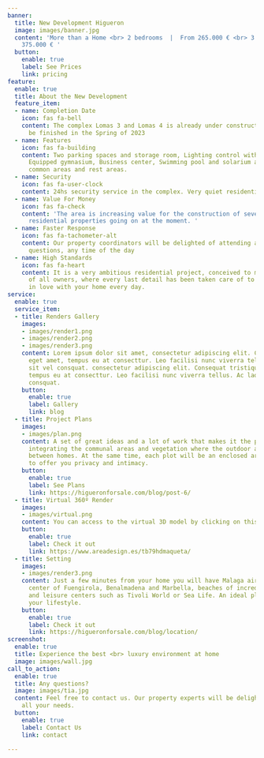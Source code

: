 ```yaml
---
banner:
  title: New Development Higueron
  image: images/banner.jpg
  content: 'More than a Home <br> 2 bedrooms  |  From 265.000 € <br> 3 bedrooms  |  From
    375.000 € '
  button:
    enable: true
    label: See Prices
    link: pricing
feature:
  enable: true
  title: About the New Development
  feature_item:
  - name: Completion Date
    icon: fas fa-bell
    content: The complex Lomas 3 and Lomas 4 is already under construction and will
      be finished in the Spring of 2023
  - name: Features
    icon: fas fa-building
    content: Two parking spaces and storage room, Lighting control with presence detectors,
      Equipped gymnasium, Business center, Swimming pool and solarium area. Landscaped
      common areas and rest areas.
  - name: Security
    icon: fas fa-user-clock
    content: 24hs security service in the complex. Very quiet residential area in one of the best luxury locations of Costa del Sol.
  - name: Value For Money
    icon: fas fa-check
    content: 'The area is increasing value for the construction of several luxury
      residential properties going on at the moment. '
  - name: Faster Response
    icon: fas fa-tachometer-alt
    content: Our property coordinators will be delighted of attending any of your
      questions, any time of the day
  - name: High Standards
    icon: fas fa-heart
    content: It is a very ambitious residential project, conceived to meet the expectations
      of all owners, where every last detail has been taken care of to make you fall
      in love with your home every day.
service:
  enable: true
  service_item:
  - title: Renders Gallery
    images:
    - images/render1.png
    - images/render2.png
    - images/render3.png
    content: Lorem ipsum dolor sit amet, consectetur adipiscing elit. Consequat tristique
      eget amet, tempus eu at consecttur. Leo facilisi nunc viverra tellus. Ac laoreet
      sit vel consquat. consectetur adipiscing elit. Consequat tristique eget amet,
      tempus eu at consecttur. Leo facilisi nunc viverra tellus. Ac laoreet sit vel
      consquat.
    button:
      enable: true
      label: Gallery
      link: blog
  - title: Project Plans
    images:
    - images/plan.png
    content: A set of great ideas and a lot of work that makes it the perfect place,
      integrating the communal areas and vegetation where the outdoor areas flow seamlessly
      between homes. At the same time, each plot will be an enclosed area with security
      to offer you privacy and intimacy.
    button:
      enable: true
      label: See Plans
      link: https://higueronforsale.com/blog/post-6/
  - title: Virtual 360º Render
    images:
    - images/virtual.png
    content: You can access to the virtual 3D model by clicking on this link
    button:
      enable: true
      label: Check it out
      link: https://www.areadesign.es/tb79hdmaqueta/
  - title: Setting
    images:
    - images/render3.png
    content: Just a few minutes from your home you will have Malaga airport, the urban
      center of Fuengirola, Benalmadena and Marbella, beaches of incredible richness
      and leisure centers such as Tivoli World or Sea Life. An ideal place to enjoy
      your lifestyle.
    button:
      enable: true
      label: Check it out
      link: https://higueronforsale.com/blog/location/
screenshot:
  enable: true
  title: Experience the best <br> luxury environment at home
  image: images/wall.jpg
call_to_action:
  enable: true
  title: Any questions?
  image: images/tia.jpg
  content: Feel free to contact us. Our property experts will be delighted to attend
    all your needs.
  button:
    enable: true
    label: Contact Us
    link: contact

---
```

